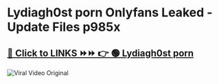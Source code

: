 
 # Lydiagh0st porn Onlyfans Leaked - Update Files p985x

## <h2><a href="https://clipsfans.com/Lydiagh0st_porn&ref=git">🔗 Click to LINKS ⏩⏩ 👉 🟢 Lydiagh0st porn </a></h2>

<a href="https://clipsfans.com/Lydiagh0st_porn&ref=git" rel="nofollow" data-target="animated-image.originalLink"><img src="https://i.ibb.co.com/xMMVF88/686577567.gif" alt="Viral Video Original" style="max-width: 100%; display: inline-block;" data-target="animated-image.originalImage"></a>

